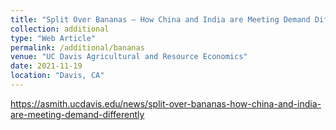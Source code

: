 ```yaml
---
title: "Split Over Bananas – How China and India are Meeting Demand Differently"
collection: additional
type: "Web Article"
permalink: /additional/bananas
venue: "UC Davis Agricultural and Resource Economics"
date: 2021-11-19
location: "Davis, CA"
---
```


https://asmith.ucdavis.edu/news/split-over-bananas-how-china-and-india-are-meeting-demand-differently

